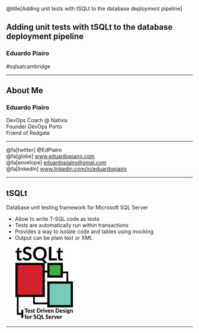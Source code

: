 @title[Adding unit tests with tSQLt to the database deployment pipeline]

## Adding unit tests with tSQLt to the database deployment pipeline

### Eduardo Piairo

#sqlsatcambridge

---

## About Me
### Eduardo Piairo
<span class="smallText">
    DevOps Coach @ Natixis <br/> 
    Founder DevOps Porto <br/>
    Friend of Redgate
</span>

<hr>

@fa[twitter] @EdPiairo <br/>
@fa[globe] www.eduardopiairo.com <br/>
@fa[envelope] eduardopiairo@gmal.com <br/>
@fa[linkedin] www.linkedin.com/in/eduardopiairo <br/>

---

## tSQLt

Database unit testing framework for Microsoft SQL Server

<div class="left">
    <ul>
        <li class="smallText">‎Allow to write T-SQL code as tests</li></li>
        <li>Tests are automatically run within transactions</li>
        <li>Provides a way to isolate code and tables using mocking</li>
        <li>Output can be plain text or XML</li>
    </ul>
</div>

<div class="right">

![tSQLt](assets/images/tsqlt-logo.png)

</div>

---